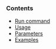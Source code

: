 ### Contents

*   [Run command](#run)
*   [Usage](#usage)
*   [Parameters](#params)
*   [Examples](#examples)
    
   




